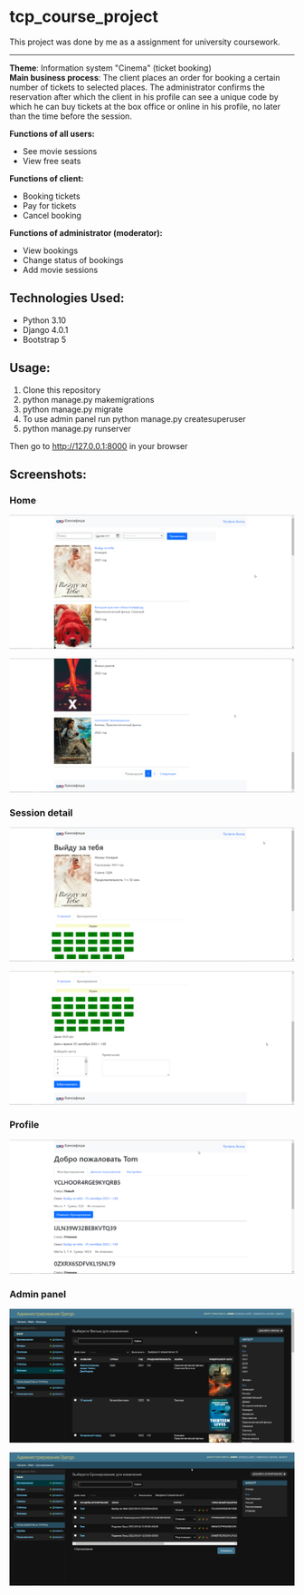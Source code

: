 # tcp_course_project
This project was done by me as a assignment for university coursework.
___
**Theme**: Information system "Cinema" (ticket booking)\
**Main business process**: The client places an order for booking
a certain number of tickets to selected places. 
The administrator confirms the reservation after 
which the client in his profile can see a unique code 
by which he can buy tickets at the box office or 
online in his profile, no later than the time before 
the session.

**Functions of all users:**
* See movie sessions
* View free seats

**Functions of client:**
* Booking tickets
* Pay for tickets
* Cancel booking

**Functions of administrator (moderator):**
* View bookings
* Change status of bookings
* Add movie sessions

## Technologies Used:
* Python 3.10
* Django 4.0.1
* Bootstrap 5

## Usage:
1. Clone this repository
2. python manage.py makemigrations
3. python manage.py migrate
4. To use admin panel run python manage.py createsuperuser
5. python manage.py runserver

Then go to http://127.0.0.1:8000 in your browser

## Screenshots:
### Home
![Home page top](screenshots/home1.png)

![Home page bottom](screenshots/home2.png)

### Session detail
![Session page top](screenshots/session_page1.png)

![Session page top](screenshots/session_page2.png)

### Profile
![Profile](screenshots/profile1.png)

### Admin panel
![Admin panel](screenshots/admin1.png)

![Admin panel](screenshots/admin2.png)
